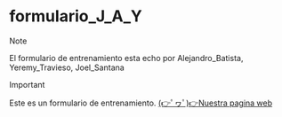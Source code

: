 # formulario_J_A_Y
> [!NOTE]
> El formulario de entrenamiento esta echo por Alejandro_Batista, Yeremy_Travieso, Joel_Santana

> [!IMPORTANT]
> Este es un formulario de entrenamiento. [(👉ﾟヮﾟ)👉Nuestra pagina web](https://alecrack640.github.io/formulario_J_A_Y/formulario_entrenamiento.html)
